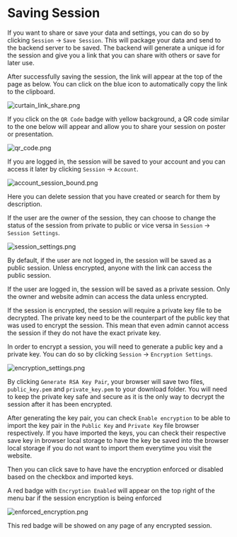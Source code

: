 # Saving Session

If you want to share or save your data and settings, you can do so by clicking `Session` -> `Save Session`. 
This will package your data and send to the backend server to be saved. The backend will generate a unique id for the session
and give you a link that you can share with others or save for later use.

After successfully saving the session, the link will appear at the top of the page as below. You can click on the blue icon to automatically copy the link to the clipboard.

![curtain_link_share.png](curtain_link_share.png)

If you click on the `QR Code` badge with yellow background, a QR code similar to the one below will appear and allow you to share your session on poster or presentation.

![qr_code.png](qr_code.png)

If you are logged in, the session will be saved to your account and you can access it later by clicking `Session` -> `Account`.

![account_session_bound.png](account_session_bound.png)

Here you can delete session that you have created or search for them by description.

If the user are the owner of the session, they can choose to change the status of the session from private to public or vice versa in `Session` -> `Session Settings`.

![session_settings.png](session_settings.png)

By default, if the user are not logged in, the session will be saved as a public session. Unless encrypted, anyone with the link can access the public session.

If the user are logged in, the session will be saved as a private session. Only the owner and website admin can access the data unless encrypted.

If the session is encrypted, the session will require a private key file to be decrypted. The private key need to be the counterpart of the public key that was used to encrypt the session. This mean that even admin cannot access the session if they do not have the exact private key.

In order to encrypt a session, you will need to generate a public key and a private key. You can do so by clicking `Session` -> `Encryption Settings`.

![encryption_settings.png](encryption_settings.png)

By clicking `Generate RSA Key Pair`, your browser will save two files, `public_key.pem` and `private_key.pem` to your download folder. You will need to keep the private key safe and secure as it is the only way to decrypt the session after it has been encrypted.

After generating the key pair, you can check `Enable encryption` to be able to import the key pair in the `Public Key` and `Private Key` file browser respectively. If you have imported the keys, you can check their respective save key in browser local storage to have the key be saved into the browser local storage if you do not want to import them everytime you visit the website.

Then you can click save to have have the encryption enforced or disabled based on the checkbox and imported keys.

A red badge with `Encryption Enabled` will appear on the top right of the menu bar if the session encryption is being enforced

![enforced_encryption.png](enforced_encryption.png)

This red badge will be showed on any page of any encrypted session.
